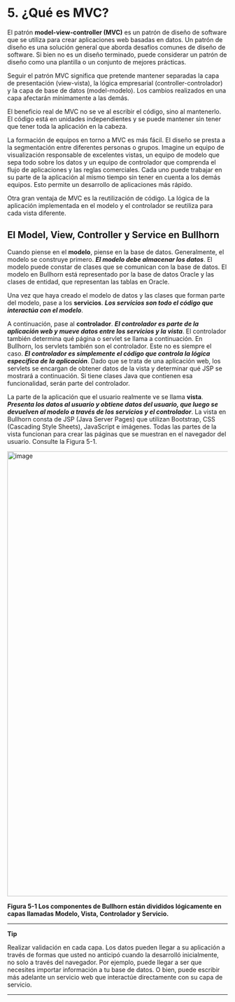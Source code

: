 # 5. ¿Qué es MVC?

El patrón **model-view-controller (MVC)** es un patrón de diseño de software que se utiliza para crear aplicaciones web basadas en datos. Un patrón de diseño es una solución general que aborda desafíos comunes de diseño de software. Si bien no es un diseño terminado, puede considerar un patrón de diseño como una plantilla o un conjunto de mejores prácticas.

Seguir el patrón MVC significa que pretende mantener separadas la capa de presentación (view-vista), la lógica empresarial (controller-controlador) y la capa de base de datos (model-modelo). Los cambios realizados en una capa afectarán mínimamente a las demás.

El beneficio real de MVC no se ve al escribir el código, sino al mantenerlo. El código está en unidades independientes y se puede mantener sin tener que tener toda la aplicación en la cabeza.

La formación de equipos en torno a MVC es más fácil. El diseño se presta a la segmentación entre diferentes personas o grupos. Imagine un equipo de visualización responsable de excelentes vistas, un equipo de modelo que sepa todo sobre los datos y un equipo de controlador que comprenda el flujo de aplicaciones y las reglas comerciales. Cada uno puede trabajar en su parte de la aplicación al mismo tiempo sin tener en cuenta a los demás equipos. Esto permite un desarrollo de aplicaciones más rápido.

Otra gran ventaja de MVC es la reutilización de código. La lógica de la aplicación implementada en el modelo y el controlador se reutiliza para cada vista diferente.

## El Model, View, Controller y Service en Bullhorn

Cuando piense en el **modelo**, piense en la base de datos. Generalmente, el modelo se construye primero. ***El modelo debe almacenar los datos***. El modelo puede constar de clases que se comunican con la base de datos. El modelo en Bullhorn está representado por la base de datos Oracle y las clases de entidad, que representan las tablas en Oracle.

Una vez que haya creado el modelo de datos y las clases que forman parte del modelo, pase a los **servicios**. ***Los servicios son todo el código que interactúa con el modelo***.

A continuación, pase al **controlador**. ***El controlador es parte de la aplicación web y mueve datos entre los servicios y la vista***. El controlador también determina qué página o servlet se llama a continuación. En Bullhorn, los servlets también son el controlador. Este no es siempre el caso. ***El controlador es simplemente el código que controla la lógica específica de la aplicación***. Dado que se trata de una aplicación web, los servlets se encargan de obtener datos de la vista y determinar qué JSP se mostrará a continuación. Si tiene clases Java que contienen esa funcionalidad, serán parte del controlador.

La parte de la aplicación que el usuario realmente ve se llama **vista**. ***Presenta los datos al usuario y obtiene datos del usuario, que luego se devuelven al modelo a través de los servicios y el controlador***. La vista en Bullhorn consta de JSP (Java Server Pages) que utilizan Bootstrap, CSS (Cascading Style Sheets), JavaScript e imágenes. Todas las partes de la vista funcionan para crear las páginas que se muestran en el navegador del usuario. Consulte la Figura 5-1.

<img width="1017" alt="image" src="https://github.com/adolfodelarosades/Java/assets/23094588/c3fc6c6a-d05a-4855-bfa1-19c603a52da5">

**Figura 5-1 Los componentes de Bullhorn están divididos lógicamente en capas llamadas Modelo, Vista, Controlador y Servicio.**

<hr>

**Tip**

Realizar validación en cada capa. Los datos pueden llegar a su aplicación a través de formas que usted no anticipó cuando la desarrolló inicialmente, no solo a través del navegador. Por ejemplo, puede llegar a ser que necesites importar información a tu base de datos. O bien, puede escribir más adelante un servicio web que interactúe directamente con su capa de servicio.

<hr>
